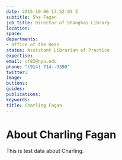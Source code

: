```yaml
---
date: 2015-10-06 17:52:05 Z
subtitle: Sha Fagan
job_title: Director of Shanghai Library
location: 
space: 
departments:
- Office of the Dean
status: Assistant Librarian of Practice
expertise: 
email: cf83@nyu.edu
phone: "(914) 714--3390"
twitter: 
image: 
buttons: 
guides: 
publications: 
keywords: 
title: Charling Fagan
---
```


# About Charling Fagan

This is test data about Charling.